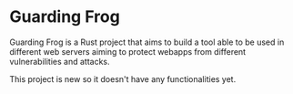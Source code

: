 # Guarding Frog

Guarding Frog is a Rust project that aims to build a tool able to be used in different web servers aiming to protect webapps from different vulnerabilities and attacks.

This project is new so it doesn't have any functionalities yet.
